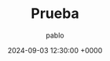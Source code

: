 ---
title: "Prueba"
date: 2024-09-03 12:30:00 +0000
categories: [Prueba, KK]
tags: [KK]
author: pablo
description: "Post de prueba."
toc: true
comments: true
---